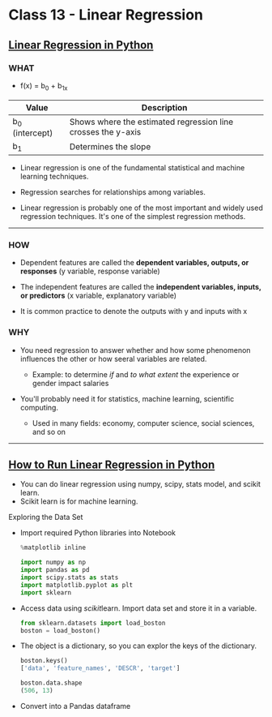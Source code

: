 # Class 13 - Linear Regression

## [Linear Regression in Python](https://realpython.com/linear-regression-in-python/)

### WHAT

* f(x) = b<sub>0</sub> + b<sub>1x</sub>

| Value | Description|
| --- | --- |
| b<sub>0</sub> (intercept) | Shows where the estimated regression line crosses the y-axis |
| b<sub>1</sub> | Determines the slope |

* Linear regression is one of the fundamental statistical and machine learning techniques.

* Regression searches for relationships among variables.

* Linear regression is probably one of the most important and widely used regression techniques. It's one of the simplest regression methods.

---

### HOW

* Dependent features are called the **dependent variables, outputs, or responses** (y variable, response variable)

* The independent features are called the **independent variables, inputs, or predictors** (x variable, explanatory variable)

* It is common practice to denote the outputs with y and inputs with x

### WHY

* You need regression to answer whether and how some phenomenon influences the other or how seeral variables are related.
  * Example: to determine *if* and *to what extent* the experience or gender impact salaries

* You'll probably need it for statistics, machine learning, scientific computing.
  * Used in many fields: economy, computer science, social sciences, and so on

---

## [How to Run Linear Regression in Python](http://bigdata-madesimple.com/how-to-run-linear-regression-in-python-scikit-learn/)

* You can do linear regression using numpy, scipy, stats model, and scikit learn.
* Scikit learn is for machine learning.

Exploring the Data Set

* Import required Python libraries into Notebook

    ```Python
    %matplotlib inline

    import numpy as np
    import pandas as pd
    import scipy.stats as stats
    import matplotlib.pyplot as plt
    import sklearn
    ```

* Access data using *scikit*learn. Import data set and store it in a variable.

    ```Python
    from sklearn.datasets import load_boston
    boston = load_boston()
    ```

* The object is a dictionary, so you can explor the keys of the dictionary.

    ```Python
    boston.keys()
    ['data', 'feature_names', 'DESCR', 'target']

    boston.data.shape
    (506, 13)
    ```

* Convert into a Pandas dataframe

